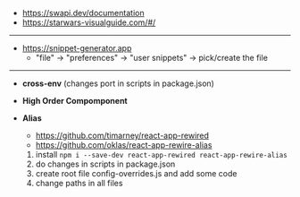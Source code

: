- https://swapi.dev/documentation
- https://starwars-visualguide.com/#/

---

- https://snippet-generator.app
  - "file" -> "preferences" -> "user snippets" -> pick/create the file

---

- **cross-env** (changes port in scripts in package.json)
- **High Order Compomponent**
- **Alias**
  - https://github.com/timarney/react-app-rewired
  - https://github.com/oklas/react-app-rewire-alias

  1. install `npm i --save-dev react-app-rewired react-app-rewire-alias`
  2. do changes in scripts in package.json
  3. create root file config-overrides.js and add some code
  4. change paths in all files
